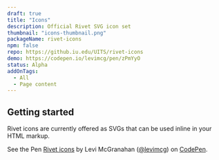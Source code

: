 ```yaml
---
draft: true
title: "Icons"
description: Official Rivet SVG icon set
thumbnail: "icons-thumbnail.png"
packageName: rivet-icons
npm: false
repo: https://github.iu.edu/UITS/rivet-icons
demo: https://codepen.io/levimcg/pen/zPmYyO
status: Alpha
addOnTags:
  - All
  - Page content
---
```

## Getting started
Rivet icons are currently offered as SVGs that can be used inline in your HTML markup.

<p data-height="265" data-theme-id="light" data-slug-hash="zPmYyO" data-default-tab="result" data-user="levimcg" data-embed-version="2" data-pen-title="Rivet icons" class="codepen">See the Pen <a href="https://codepen.io/levimcg/pen/zPmYyO/">Rivet icons</a> by Levi McGranahan (<a href="https://codepen.io/levimcg">@levimcg</a>) on <a href="https://codepen.io">CodePen</a>.</p>
<script async src="https://static.codepen.io/assets/embed/ei.js"></script>